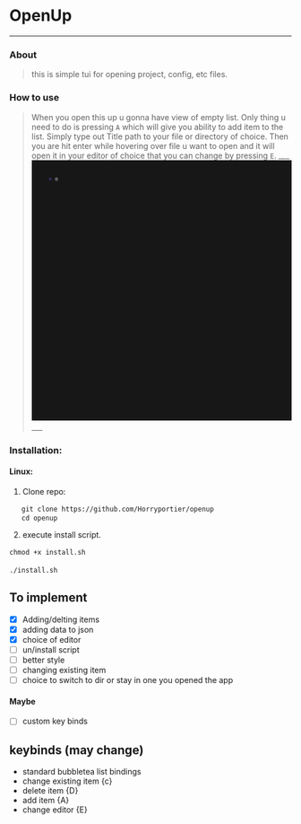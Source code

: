# OpenUp
___

### About
> this is simple tui for opening project, config, etc files.

### How to use
> When you open this up u gonna have view of empty list. Only thing u need to do is pressing `A` which will
> give you ability to add item to the list. Simply type out Title path  to your file or directory of choice.
> Then you are hit enter while hovering over file u want to open and it will open it in your editor of choice that you can change by pressing `E`.
        ___
![](./v1/openupvid.gif)
        ___

### Installation:

#### Linux:

1. Clone repo:
```
   git clone https://github.com/Horryportier/openup
   cd openup
```
2. execute install script.
```
chmod +x install.sh

./install.sh
```



## To implement
- [x] Adding/delting items
- [x] adding data to json
- [x] choice of editor
- [ ] un/install script
- [ ] better style
- [ ] changing existing item
- [ ] choice to switch to dir or stay in one you opened the app

#### Maybe
- [ ] custom key binds

## keybinds (may change)

- standard bubbletea list bindings
- change existing item {c}
- delete item {D}
- add item {A}
- change editor {E}

